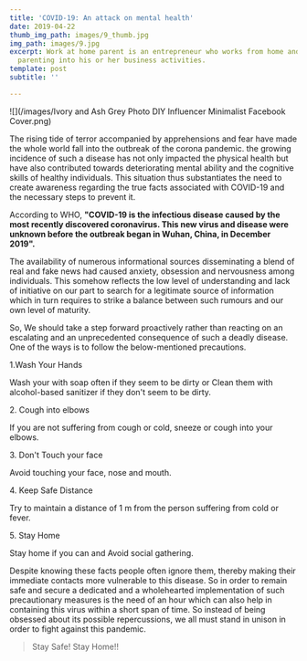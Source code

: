 ```yaml
---
title: 'COVID-19: An attack on mental health'
date: 2019-04-22
thumb_img_path: images/9_thumb.jpg
img_path: images/9.jpg
excerpt: Work at home parent is an entrepreneur who works from home and integrates
  parenting into his or her business activities.
template: post
subtitle: ''

---
```

![](/images/Ivory and Ash Grey Photo DIY Influencer Minimalist Facebook Cover.png)

The rising tide of terror accompanied by apprehensions and fear have made the whole world fall into the outbreak of the corona pandemic. the growing incidence of such a disease has not only impacted the physical health but have also contributed towards deteriorating mental ability and the cognitive skills of healthy individuals. This situation thus substantiates the need to create awareness regarding the true facts associated with COVID-19 and the necessary steps to prevent it.

According to WHO, **"COVID-19 is the infectious disease caused by the most recently discovered coronavirus. This new virus and disease were unknown before the outbreak began in Wuhan, China, in December 2019".**

The availability of numerous informational sources disseminating a blend of real and fake news had caused anxiety, obsession and nervousness among individuals. This somehow reflects the low level of understanding and lack of initiative on our part to search for a legitimate source of information which in turn requires to strike a balance between such rumours and our own level of maturity.

So, We should take a step forward proactively rather than reacting on an escalating and an unprecedented consequence of such a deadly disease. One of the ways is to follow the below-mentioned precautions.

1\.Wash Your Hands

Wash your with soap often if they seem to be dirty or Clean them with alcohol-based sanitizer if they don't seem to be dirty.

2\. Cough into elbows

If you are not suffering from cough or cold, sneeze or cough into your elbows.

3\. Don't Touch your face

Avoid touching your face, nose and mouth.

4\. Keep Safe Distance

Try to maintain a distance of 1 m from the person suffering from cold or fever.

  
5\. Stay Home

Stay home if you can and Avoid social gathering.

Despite knowing these facts people often ignore them, thereby making their immediate contacts more vulnerable to this disease. So in order to remain safe and secure a dedicated and a wholehearted implementation of such precautionary measures is the need of an hour which can also help in containing this virus within a short span of time. So instead of being obsessed about its possible repercussions, we all must stand in unison in order to fight against this pandemic.

> Stay Safe! Stay Home!!
